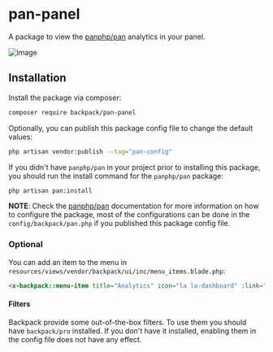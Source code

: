 # pan-panel
A package to view the [panphp/pan](https://github.com/panphp/pan) analytics in your panel.

![image](https://github.com/user-attachments/assets/0d4cbd18-f120-44be-8910-520698980af6)


## Installation

Install the package via composer:

```bash
composer require backpack/pan-panel
```

Optionally, you can publish this package config file to change the default values:

```bash
php artisan vendor:publish --tag="pan-config"
```

If you didn't have `panphp/pan` in your project prior to installing this package, you should run the install command for the `panphp/pan` package:

```bash
php artisan pan:install
```

**NOTE**: Check the [panphp/pan](https://github.com/panphp/pan) documentation for more information on how to configure the package, most of the configurations can be done in the `config/backpack/pan.php` if you published this package config file.

### Optional

You can add an item to the menu in `resources/views/vendor/backpack/ui/inc/menu_items.blade.php`:

```html
<x-backpack::menu-item title="Analytics" icon="la la-dashboard" :link="backpack_url(config('backpack.pan.route_prefix'))" />
```

#### Filters

Backpack provide some out-of-the-box filters. To use them you should have `backpack/pro` installed. If you don't have it installed, enabling them in the config file does not have any effect. 


